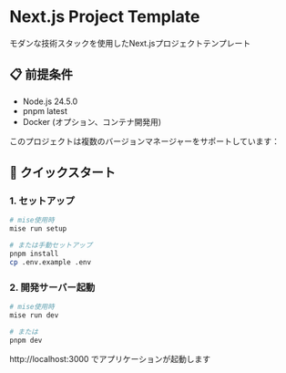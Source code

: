 # Next.js Project Template

モダンな技術スタックを使用したNext.jsプロジェクトテンプレート

## 📋 前提条件

- Node.js 24.5.0
- pnpm latest
- Docker (オプション、コンテナ開発用)

このプロジェクトは複数のバージョンマネージャーをサポートしています：

## 🚀 クイックスタート

### 1. セットアップ
```bash
# mise使用時
mise run setup

# または手動セットアップ
pnpm install
cp .env.example .env
```

### 2. 開発サーバー起動
```bash
# mise使用時
mise run dev

# または
pnpm dev
```

http://localhost:3000 でアプリケーションが起動します
